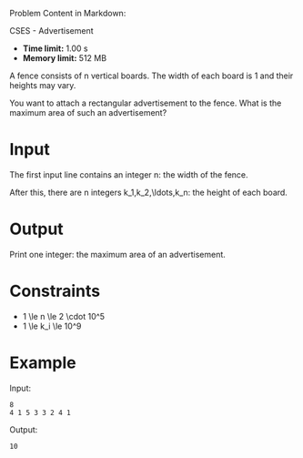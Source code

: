 Problem Content in Markdown:


CSES \- Advertisement




* **Time limit:** 1\.00 s
* **Memory limit:** 512 MB




A fence consists of n vertical boards. The width of each board is 1 and their heights may vary.


You want to attach a rectangular advertisement to the fence. What is the maximum area of such an advertisement?


Input
=====


The first input line contains an integer n: the width of the fence.


After this, there are n integers k\_1,k\_2,\\ldots,k\_n: the height of each board.


Output
======


Print one integer: the maximum area of an advertisement.


Constraints
===========


* 1 \\le n \\le 2 \\cdot 10^5
* 1 \\le k\_i \\le 10^9


Example
=======


Input:



```
8
4 1 5 3 3 2 4 1

```

Output:



```
10

```
 
